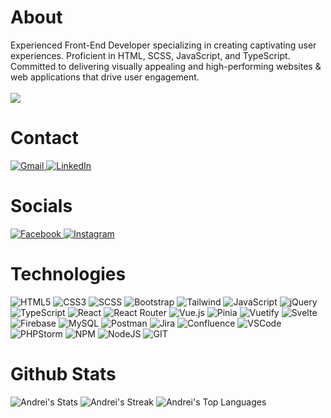 # About
Experienced Front-End Developer specializing in creating captivating user experiences. Proficient in HTML, SCSS, JavaScript, and TypeScript. Committed to delivering visually appealing and high-performing websites & web applications that drive user engagement.
<br><br>
[![](https://visitcount.itsvg.in/api?id=andreipintilie&label=Profile%20Views&color=12&icon=1&pretty=true)](https://visitcount.itsvg.in)
<br>

# Contact
<a href="mailto:andreipintilie00@gmail.com">
  <img src="https://img.shields.io/badge/Gmail-D14836?style=for-the-badge&logo=gmail&logoColor=white" alt="Gmail">
</a>

<a target="_blank" href="https://linkedin.com/in/andrei-pintilie-061204199">
  <img src="https://img.shields.io/badge/LinkedIn-0077B5?style=for-the-badge&logo=linkedin&logoColor=white" alt="LinkedIn">
</a>
  
# Socials

<a target="_blank" href="https://facebook.com/pintilieandreiliviu/">
  <img src="https://img.shields.io/badge/Facebook-1877F2?style=for-the-badge&logo=facebook&logoColor=white" alt="Facebook">
</a>

<a target="_blank" href="https://instagram.com/andreiliviuu/">
  <img src="https://img.shields.io/badge/Instagram-E4405F?style=for-the-badge&logo=instagram&logoColor=white" alt="Instagram">
</a>

# Technologies

![HTML5](https://img.shields.io/badge/html5-%23E34F26.svg?style=for-the-badge&logo=html5&logoColor=white)
![CSS3](https://img.shields.io/badge/css3-%231572B6.svg?style=for-the-badge&logo=css3&logoColor=white)
![SCSS](https://img.shields.io/badge/SCSS-hotpink.svg?style=for-the-badge&logo=SASS&logoColor=white)
![Bootstrap](https://img.shields.io/badge/bootstrap-%23563D7C.svg?style=for-the-badge&logo=bootstrap&logoColor=white)
![Tailwind](https://img.shields.io/badge/Tailwind_CSS-38B2AC?style=for-the-badge&logo=tailwind-css&logoColor=white)
![JavaScript](https://img.shields.io/badge/javascript-%23323330.svg?style=for-the-badge&logo=javascript&logoColor=%23F7DF1E)
![jQuery](https://img.shields.io/badge/jquery-%230769AD.svg?style=for-the-badge&logo=jquery&logoColor=white)
![TypeScript](https://img.shields.io/badge/typescript-%23007ACC.svg?style=for-the-badge&logo=typescript&logoColor=white)
![React](https://img.shields.io/badge/react-%2320232a.svg?style=for-the-badge&logo=react&logoColor=%2361DAFB)
![React Router](https://img.shields.io/badge/React_Router-CA4245?style=for-the-badge&logo=react-router&logoColor=white)
![Vue.js](https://img.shields.io/badge/vuejs-%2335495e.svg?style=for-the-badge&logo=vuedotjs&logoColor=%234FC08D)
![Pinia](https://img.shields.io/badge/Pinia-35495E?style=for-the-badge&logo=vue.js&logoColor=4FC08D)
![Vuetify](https://img.shields.io/badge/Vuetify-1867C0?style=for-the-badge&logo=vuetify&logoColor=AEDDFF)
![Svelte](https://img.shields.io/badge/Svelte-4A4A55?style=for-the-badge&logo=svelte&logoColor=FF3E00)
![Firebase](https://img.shields.io/badge/firebase-%23039BE5.svg?style=for-the-badge&logo=firebase)
![MySQL](https://img.shields.io/badge/mysql-%2300f.svg?style=for-the-badge&logo=mysql&logoColor=white)
![Postman](https://img.shields.io/badge/Postman-FF6C37?style=for-the-badge&logo=postman&logoColor=white)
![Jira](https://img.shields.io/badge/jira-%230A0FFF.svg?style=for-the-badge&logo=jira&logoColor=white)
![Confluence](https://img.shields.io/badge/confluence-%23172BF4.svg?style=for-the-badge&logo=confluence&logoColor=white)
![VSCode](https://img.shields.io/badge/VSCode-2981b9?style=for-the-badge&logo=html&logoColor=white)
![PHPStorm](http://img.shields.io/badge/-PHPStorm-181717?style=for-the-badge&logo=phpstorm&logoColor=white)
![NPM](https://img.shields.io/badge/NPM-%23000000.svg?style=for-the-badge&logo=npm&logoColor=white)
![NodeJS](https://img.shields.io/badge/node.js-6DA55F?style=for-the-badge&logo=node.js&logoColor=white)
![GIT](https://img.shields.io/badge/GIT-E44C30?style=for-the-badge&logo=git&logoColor=white)

# Github Stats

![Andrei's Stats](https://github-readme-stats.vercel.app/api?username=andreipintilie&theme=tokyonight&show_icons=true&hide_border=true&count_private=true)
![Andrei's Streak](https://github-readme-streak-stats.herokuapp.com/?user=andreipintilie&theme=tokyonight&hide_border=true)
![Andrei's Top Languages](https://github-readme-stats.vercel.app/api/top-langs/?username=andreipintilie&theme=tokyonight&show_icons=true&hide_border=true&layout=compact)
